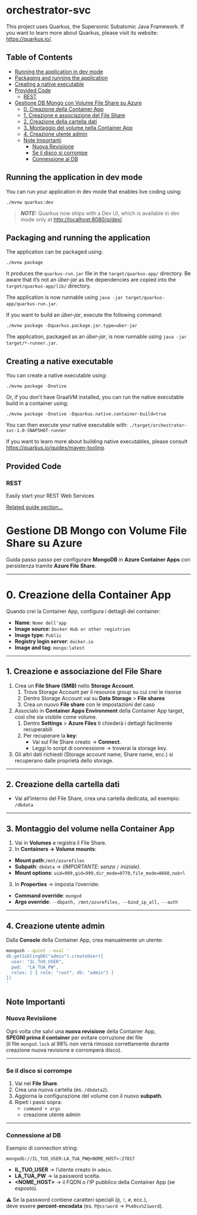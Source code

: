 # orchestrator-svc

This project uses Quarkus, the Supersonic Subatomic Java Framework.
If you want to learn more about Quarkus, please visit its website: <https://quarkus.io/>.

## Table of Contents
- [Running the application in dev mode](#running-the-application-in-dev-mode)
- [Packaging and running the application](#packaging-and-running-the-application)
- [Creating a native executable](#creating-a-native-executable)
- [Provided Code](#provided-code)
  - [REST](#rest)
- [Gestione DB Mongo con Volume File Share su Azure](#gestione-db-mongo-con-volume-file-share-su-azure)
  - [0. Creazione della Container App](#0-creazione-della-container-app)
  - [1. Creazione e associazione del File Share](#1-creazione-e-associazione-del-file-share)
  - [2. Creazione della cartella dati](#2-creazione-della-cartella-dati)
  - [3. Montaggio del volume nella Container App](#3-montaggio-del-volume-nella-container-app)
  - [4. Creazione utente admin](#4-creazione-utente-admin)
  - [Note Importanti](#note-importanti)
    - [Nuova Revisiione](#nuova-revisiione)
    - [Se il disco si corrompe](#se-il-disco-si-corrompe)
    - [Connessione al DB](#connessione-al-db)

## Running the application in dev mode

You can run your application in dev mode that enables live coding using:

```shell script
./mvnw quarkus:dev
```

> **_NOTE:_**  Quarkus now ships with a Dev UI, which is available in dev mode only at <http://localhost:8080/q/dev/>.

## Packaging and running the application

The application can be packaged using:

```shell script
./mvnw package
```

It produces the `quarkus-run.jar` file in the `target/quarkus-app/` directory.
Be aware that it’s not an _über-jar_ as the dependencies are copied into the `target/quarkus-app/lib/` directory.

The application is now runnable using `java -jar target/quarkus-app/quarkus-run.jar`.

If you want to build an _über-jar_, execute the following command:

```shell script
./mvnw package -Dquarkus.package.jar.type=uber-jar
```

The application, packaged as an _über-jar_, is now runnable using `java -jar target/*-runner.jar`.

## Creating a native executable

You can create a native executable using:

```shell script
./mvnw package -Dnative
```

Or, if you don't have GraalVM installed, you can run the native executable build in a container using:

```shell script
./mvnw package -Dnative -Dquarkus.native.container-build=true
```

You can then execute your native executable with: `./target/orchestrator-svc-1.0-SNAPSHOT-runner`

If you want to learn more about building native executables, please consult <https://quarkus.io/guides/maven-tooling>.

## Provided Code

### REST

Easily start your REST Web Services

[Related guide section...](https://quarkus.io/guides/getting-started-reactive#reactive-jax-rs-resources)

# Gestione DB Mongo con Volume File Share su Azure

Guida passo passo per configurare **MongoDB** in **Azure Container Apps** con persistenza tramite **Azure File Share**.

---

# 0. Creazione della Container App
Quando crei la Container App, configura i dettagli del container:

- **Name**: `Nome dell'app`
- **Image source**: `Docker Hub or other registries`
- **Image type**: `Public`
- **Registry login server**: `docker.io`
- **Image and tag**: `mongo:latest`

---

## 1. Creazione e associazione del File Share
1. Crea un **File Share (SMB)** nello **Storage Account**. 
   1. Trova Storage Account per il resource group su cui crei le risorse
   2. Dentro Storage Account vai su **Data Storage** > **File shares**
   3. Crea un nuovo **File share** con le impostazioni del caso
2. Associalo in **Container Apps Environment** della Container App target, così che sia visibile come volume.
   1. Dentro **Settings** > **Azure Files** ti chiederà i dettagli facilmente recuperabili
   2. Per recuperare la **key**:
       - Vai sul File Share creato → **Connect**.
       - Leggi lo script di connessione → troverai la storage key.
3. Gli altri dati richiesti (Storage account name, Share name, ecc.) si recuperano dalle proprietà dello storage.

---

## 2. Creazione della cartella dati
- Vai all’interno del File Share, crea una cartella dedicata, ad esempio: `/dbdata`
---

## 3. Montaggio del volume nella Container App
1. Vai in **Volumes** e registra il File Share.
2. In **Containers → Volume mounts**:
- **Mount path**:`/mnt/azurefiles`
- **Subpath**: `dbdata` → *(IMPORTANTE: senza `/` iniziale).*
- **Mount options**: `uid=999,gid=999,dir_mode=0770,file_mode=0660,nobrl`
3. In **Properties** → imposta l’override:
- **Command override**: `mongod`
- **Args override**: `--dbpath, /mnt/azurefiles, --bind_ip_all, --auth`

---

## 4. Creazione utente admin
Dalla **Console** della Container App, crea manualmente un utente:

```bash
mongosh --quiet --eval '
db.getSiblingDB("admin").createUser({
  user: "IL_TUO_USER",
  pwd:  "LA_TUA_PW",
  roles: [ { role: "root", db: "admin"} ]
})
'
```

## Note Importanti

### Nuova Revisiione
Ogni volta che salvi una **nuova revisione** della Container App,  
**SPEGNI prima il container** per evitare corruzione dei file  
(il file `mongod.lock` al 98% non verrà rimosso correttamente durante creazione nuova revisione e corromperà disco).

---

### Se il disco si corrompe
1. Vai nel **File Share**.
2. Crea una nuova cartella (es. `/dbdata2`).
3. Aggiorna la configurazione del volume con il nuovo **subpath**.
4. Ripeti i passi sopra:
    - `command + args`
    - creazione utente admin

---

### Connessione al DB

Esempio di connection string:
```
mongodb://IL_TUO_USER:LA_TUA_PW@<NOME_HOST>:27017
```

- **IL_TUO_USER** → l’utente creato in `admin`.
- **LA_TUA_PW** → la password scelta.
- **<NOME_HOST>** → il FQDN o l’IP pubblico della Container App (se esposto).

⚠️ Se la password contiene caratteri speciali (`@`, `!`, `#`, ecc.),  
deve essere **percent-encodata** (es. `P@ss!word` → `P%40ss%21word`).
